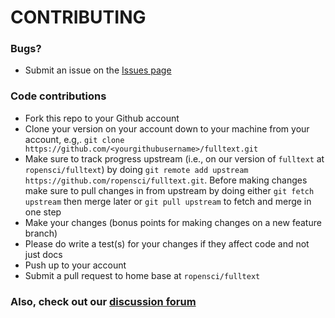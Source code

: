 # CONTRIBUTING #

### Bugs?

* Submit an issue on the [Issues page](https://github.com/ropensci/fulltext/issues)

### Code contributions

* Fork this repo to your Github account
* Clone your version on your account down to your machine from your account, e.g,. `git clone https://github.com/<yourgithubusername>/fulltext.git`
* Make sure to track progress upstream (i.e., on our version of `fulltext` at `ropensci/fulltext`) by doing `git remote add upstream https://github.com/ropensci/fulltext.git`. Before making changes make sure to pull changes in from upstream by doing either `git fetch upstream` then merge later or `git pull upstream` to fetch and merge in one step
* Make your changes (bonus points for making changes on a new feature branch)
* Please do write a test(s) for your changes if they affect code and not just docs
* Push up to your account
* Submit a pull request to home base at `ropensci/fulltext`

### Also, check out our [discussion forum](https://discuss.ropensci.org)
